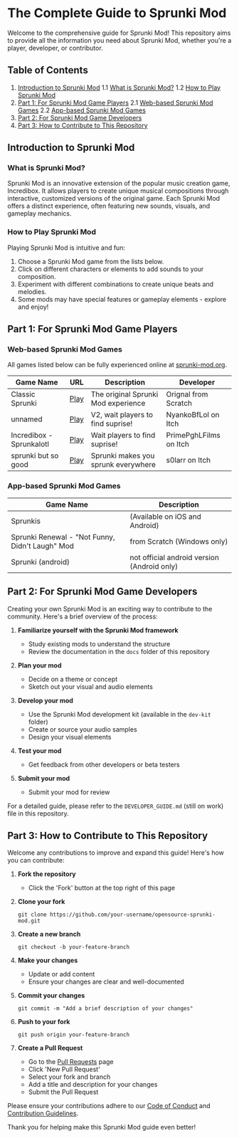 # The Complete Guide to Sprunki Mod

Welcome to the comprehensive guide for Sprunki Mod! This repository aims to provide all the information you need about Sprunki Mod, whether you're a player, developer, or contributor.

## Table of Contents

1. [Introduction to Sprunki Mod](#introduction-to-sprunki-mod)
    1.1 [What is Sprunki Mod?](#what-is-sprunki-mod)
    1.2 [How to Play Sprunki Mod](#how-to-play-sprunki-mod)
2. [Part 1: For Sprunki Mod Game Players](#part-1-for-sprunki-mod-game-players)
    2.1 [Web-based Sprunki Mod Games](#web-based-sprunki-mod-games)
    2.2 [App-based Sprunki Mod Games](#app-based-sprunki-mod-games)
3. [Part 2: For Sprunki Mod Game Developers](#part-2-for-sprunki-mod-game-developers)
4. [Part 3: How to Contribute to This Repository](#part-3-how-to-contribute-to-this-repository)

## Introduction to Sprunki Mod

### What is Sprunki Mod?

Sprunki Mod is an innovative extension of the popular music creation game, Incredibox. It allows players to create unique musical compositions through interactive, customized versions of the original game. Each Sprunki Mod offers a distinct experience, often featuring new sounds, visuals, and gameplay mechanics.

### How to Play Sprunki Mod

Playing Sprunki Mod is intuitive and fun:

1. Choose a Sprunki Mod game from the lists below.
2. Click on different characters or elements to add sounds to your composition.
3. Experiment with different combinations to create unique beats and melodies.
4. Some mods may have special features or gameplay elements - explore and enjoy!

## Part 1: For Sprunki Mod Game Players

### Web-based Sprunki Mod Games

All games listed below can be fully experienced online at [sprunki-mod.org](https://sprunki-mod.org).

| Game Name | URL | Description | Developer |
|-----------|-----|-------------|-----------|
| Classic Sprunki | [Play](https://sprunki-mod.org/play/-OBF4faydduUiWFvsYP4) | The original Sprunki Mod experience | Orignal from Scratch |
| unnamed | [Play](https://sprunki-mod.org/play/-OBBSe3PAX6XLsJ-K5QT) | V2, wait players to find suprise! | NyankoBfLol on Itch |
| Incredibox - Sprunkalotl | [Play](https://sprunki-mod.org/play/-OBBEkC_zW9LGE9bowqw) | Wait players to find suprise! | PrimePghLFilms on Itch |
| sprunki but so good | [Play](https://sprunki-mod.org/play/-OBBVMWOKUjfcGoEsyZs) | Sprunki makes you sprunk everywhere | s0larr on Itch |

### App-based Sprunki Mod Games

| Game Name | Description |
|-----------|-------------|
| Sprunkis | (Available on iOS and Android) |
| Sprunki Renewal - "Not Funny, Didn't Laugh" Mod | from Scratch (Windows only) |
| Sprunki (android) | not official android version (Android only) |

## Part 2: For Sprunki Mod Game Developers

Creating your own Sprunki Mod is an exciting way to contribute to the community. Here's a brief overview of the process:

1. **Familiarize yourself with the Sprunki Mod framework**
   - Study existing mods to understand the structure
   - Review the documentation in the `docs` folder of this repository

2. **Plan your mod**
   - Decide on a theme or concept
   - Sketch out your visual and audio elements

3. **Develop your mod**
   - Use the Sprunki Mod development kit (available in the `dev-kit` folder)
   - Create or source your audio samples
   - Design your visual elements

4. **Test your mod**
   - Get feedback from other developers or beta testers

5. **Submit your mod**
   - Submit your mod for review

For a detailed guide, please refer to the `DEVELOPER_GUIDE.md` (still on work) file in this repository.

## Part 3: How to Contribute to This Repository

Welcome any contributions to improve and expand this guide! Here's how you can contribute:

1. **Fork the repository**
   - Click the 'Fork' button at the top right of this page

2. **Clone your fork**
   ```
   git clone https://github.com/your-username/opensource-sprunki-mod.git
   ```

3. **Create a new branch**
   ```
   git checkout -b your-feature-branch
   ```

4. **Make your changes**
   - Update or add content
   - Ensure your changes are clear and well-documented

5. **Commit your changes**
   ```
   git commit -m "Add a brief description of your changes"
   ```

6. **Push to your fork**
   ```
   git push origin your-feature-branch
   ```

7. **Create a Pull Request**
   - Go to the [Pull Requests](https://github.com/shanelan/sprunki-mod/pulls) page
   - Click 'New Pull Request'
   - Select your fork and branch
   - Add a title and description for your changes
   - Submit the Pull Request

Please ensure your contributions adhere to our [Code of Conduct](CODE_OF_CONDUCT.md) and [Contribution Guidelines](CONTRIBUTING.md).

Thank you for helping make this Sprunki Mod guide even better!
